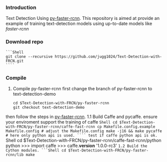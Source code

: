 ### Introduction

Text Detection Using [py-faster-rcnn](https://github.com/rbgirshick/py-faster-rcnn/blob/master/README.md).
This repository is aimed at provide an example of training text-detection models using up-to-date models like *faster-rcnn*

### Download repo
    ```Shell
    git clone --recursive https://github.com/jugg1024/Text-Detection-with-FRCN.git
    ````

### Compile
1. Compile py-faster-rcnn
  first change the branch of py-faster-rcnn to text-detection-demo
    ```Shell
    cd $Text-Detection-with-FRCN/py-faster-rcnn
    git checkout text-detection-demo
    ```
  then follow the steps in [py-faster-rcnn](https://github.com/rbgirshick/py-faster-rcnn/blob/master/README.md).
  1.1 Build Caffe and pycaffe.
    ensure your enviroment support the training of caffe
	```Shell
	cd $Text-Detection-with-FRCN/py-faster-rcnn/caffe-fast-rcnn
	cp Makefile.config.example Makefile.config
	# adjust the Makefile.config
	make -j16 && make pycaffe    # here only python api is used.
	````
    test if caffe python api is ok.
    	```Shell
	cd $Text-Detection-with-FRCN/py-faster-rcnn/caffe-fast-rcnn/python
	python
	>>> import caffe
	>>> caffe.__version__
	'1.0.0-rc3'
	````
  1.2 Build the Cython modules.
    	```Shell
	cd $Text-Detection-with-FRCN/py-faster-rcnn/lib
	make
	````
